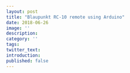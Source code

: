 ```yaml
---
layout: post
title: "Blaupunkt RC-10 remote using Arduino"
date: 2018-06-26
image: ''
description:
category: ''
tags:
twitter_text:
introduction:
published: false
---
```

